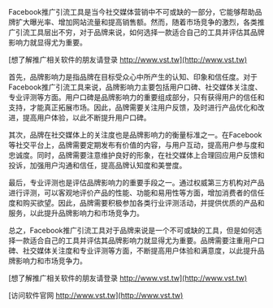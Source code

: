 Facebook推广引流工具是当今社交媒体营销中不可或缺的一部分，它能够帮助品牌扩大曝光率、增加网站流量和提高销售额。然而，随着市场竞争的激烈，各类推广引流工具层出不穷，对于品牌来说，如何选择一款适合自己的工具并评估其品牌影响力就显得尤为重要。

[想了解推广相关软件的朋友请登录 http://www.vst.tw](http://www.vst.tw)

首先，品牌影响力是指品牌在目标受众心中所产生的认知、印象和信任度。对于Facebook推广引流工具来说，品牌影响力主要包括用户口碑、社交媒体关注度、专业评测等方面。用户口碑是品牌影响力的重要组成部分，只有获得用户的信任和支持，才能真正拓展市场。因此，品牌需要关注用户反馈，及时进行产品优化和改进，提高用户体验，以此不断提升用户口碑。

其次，品牌在社交媒体上的关注度也是品牌影响力的衡量标准之一。在Facebook等社交平台上，品牌需要定期发布有价值的内容，与用户互动，提高用户参与度和忠诚度。同时，品牌需要注意维护良好的形象，在社交媒体上合理回应用户反馈和投诉，加强用户沟通和信任，提高品牌认知度和美誉度。

最后，专业评测也是评估品牌影响力的重要手段之一。通过权威第三方机构对产品进行评测，可以客观地评价产品的性能、功能和易用性等方面，增加消费者的信任度和购买欲望。因此，品牌需要积极参加各类行业评测活动，并提供优质的产品和服务，以此提升品牌影响力和市场竞争力。

总之，Facebook推广引流工具对于品牌来说是一个不可或缺的工具，但是如何选择一款适合自己的工具并评估其品牌影响力就显得尤为重要。品牌需要注重用户口碑、社交媒体关注度和专业评测等方面，不断提高用户体验和满意度，以此提升品牌影响力和市场竞争力。

[想了解推广相关软件的朋友请登录 http://www.vst.tw](http://www.vst.tw)


[访问软件官网 http://www.vst.tw](http://www.vst.tw)
